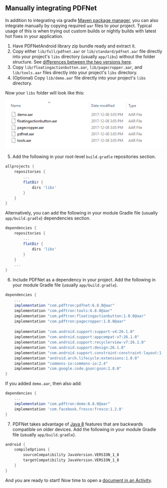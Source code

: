 ## Manually integrating PDFNet

In addition to integrating via gradle [Maven package manager](/android/guides/getting-started/integrate), you can also integrate manually by copying required `aar` files to your project. Typical usage of this is when trying out custom builds or nightly builds with latest hot fixes in your application.

1. Have PDFNetAndroid library zip bundle ready and extract it.
2. Copy either `lib/full/pdfnet.aar` or `lib/standard/pdfnet.aar` file directly into your project's `libs` directory (usually `app/libs`) without the folder structure. See [differences between the two versions here](/android/guides/faq/full-vs-standard).
3. Copy `lib/floatingactionbutton.aar`, `lib/pagecropper.aar`, and `lib/tools.aar` files directly into your project's `libs` directory.
4. (Optional) Copy `lib/demo.aar` file directly into your project's `libs` directory.

Now your `libs` folder will look like this:

<img alt='lib image' src='img/lib.png' />

5. Add the following in your root-level `build.gradle` repositories section.

```groovy
allprojects {
    repositories {
        ...
        flatDir {
            dirs 'libs'
        }
    }
}
```

Alternatively, you can add the following in your module Gradle file (usually `app/build.gradle`) dependencies section.

```groovy
dependencies {
    repositories {
        ...
        flatDir {
            dirs 'libs'
        }
    }
    ...
}
```

6. Include PDFNet as a dependency in your project. Add the following in your module Gradle file (usually `app/build.gradle`).

```groovy
dependencies {
    ...
    implementation "com.pdftron:pdfnet:6.8.0@aar"
    implementation "com.pdftron:tools:6.8.0@aar"
    implementation "com.pdftron:floatingactionbutton:1.0.0@aar"
    implementation "com.pdftron:pagecropper:1.0.0@aar"

    implementation "com.android.support:support-v4:26.1.0"
    implementation "com.android.support:appcompat-v7:26.1.0"
    implementation "com.android.support:recyclerview-v7:26.1.0"
    implementation "com.android.support:design:26.1.0"
    implementation "com.android.support.constraint:constraint-layout:1.1.0-beta3"
    implementation "android.arch.lifecycle:extensions:1.0.0"
    implementation "commons-io:commons-io:2.4"
    implementation "com.google.code.gson:gson:2.8.0"
}
```

If you added  `demo.aar`, then also add:

```groovy
dependencies {
    ...
    implementation "com.pdftron:demo:6.8.0@aar"
    implementation 'com.facebook.fresco:fresco:1.2.0'
}
```

7. PDFNet takes advantage of [Java 8](https://developer.android.com/studio/write/java8-support.html) features that are backwards compatible on older devices. Add the following in your module Gradle file (usually `app/build.gradle`).

```groovy
android {
    compileOptions {
        sourceCompatibility JavaVersion.VERSION_1_8
        targetCompatibility JavaVersion.VERSION_1_8
    }
}
```

And you are ready to start! Now time to open a [document in an Activity](/android/guides/getting-started/using-activity).
